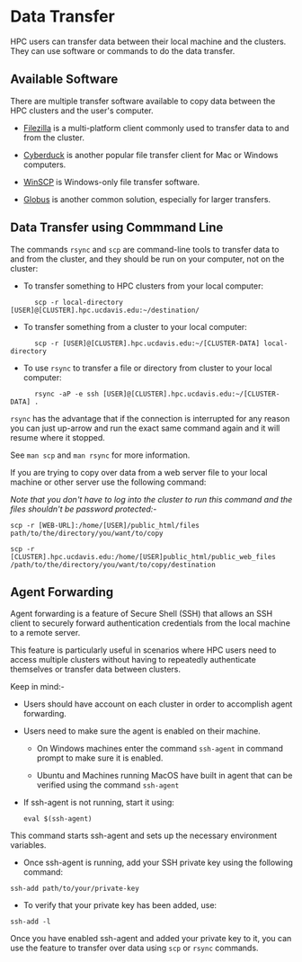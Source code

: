 # Data Transfer
HPC users can transfer data between their local machine and the clusters.
They can use software or commands to do the data transfer.
## Available Software
There are multiple transfer software available to copy data between the HPC clusters and the user's computer.

- [Filezilla](https://filezilla-project.org/) is a multi-platform client commonly used to transfer data to and from the cluster.

- [Cyberduck](https://cyberduck.io/) is another popular file transfer client for Mac or Windows computers.

- [WinSCP](https://winscp.net/eng/index.php) is Windows-only file transfer software.

- [Globus](https://www.globus.org/) is another common solution, especially for larger transfers.
## Data Transfer using Commmand Line

The commands `rsync` and `scp` are command-line tools to transfer data to and from the cluster, and they should be run on your computer, not on the cluster:

- To transfer something to HPC clusters from your local computer:

```
      scp -r local-directory [USER]@[CLUSTER].hpc.ucdavis.edu:~/destination/
```

- To transfer something from a cluster to your local computer:

```
      scp -r [USER]@[CLUSTER].hpc.ucdavis.edu:~/[CLUSTER-DATA] local-directory
```     

- To use `rsync` to transfer a file or directory from cluster to your local computer:

```
      rsync -aP -e ssh [USER]@[CLUSTER].hpc.ucdavis.edu:~/[CLUSTER-DATA] .
```

`rsync` has the advantage that if the connection is interrupted for any reason you can just up-arrow and run the exact same command again and it will resume where it stopped.

See `man scp` and `man rsync` for more information.

If you are trying to copy over data from a web server file to your local machine or other server use the following command:

*Note that you don't have to log into the cluster to run this command and the files shouldn't be password protected:-*

```
scp -r [WEB-URL]:/home/[USER]/public_html/files path/to/the/directory/you/want/to/copy
```

```
scp -r [CLUSTER].hpc.ucdavis.edu:/home/[USER]public_html/public_web_files /path/to/the/directory/you/want/to/copy/destination
```
## Agent Forwarding

Agent forwarding is a feature of Secure Shell (SSH) that allows an SSH client to securely forward authentication credentials from the local machine to a remote server. 

This feature is particularly useful in scenarios where HPC users need to access multiple clusters without having to repeatedly authenticate themselves or transfer data between clusters.

Keep in mind:- 

- Users should have account on each cluster in order to accomplish agent forwarding. 

- Users need to make sure the agent is enabled on their machine.

    - On Windows machines enter the command `ssh-agent` in command prompt to make sure it is enabled. 

    - Ubuntu and Machines running MacOS have built in agent that can be verified using the command `ssh-agent`

- If ssh-agent is not running, start it using:

   `eval $(ssh-agent)`

This command starts ssh-agent and sets up the necessary environment variables.

- Once ssh-agent is running, add your SSH private key using the following command:

```
ssh-add path/to/your/private-key

```

- To verify that your private key has been added, use:

```
ssh-add -l
```
Once you have enabled ssh-agent and added your private key to it, you can use the feature to transfer over data using `scp` or `rsync` commands.